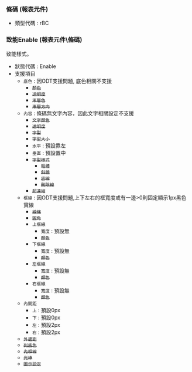 ### <div id="rbc">條碼 <path>(報表元件)</path></div>
* 類型代碼 : rBC

### <div id="rbc_enable">致能Enable <path>(報表元件\條碼)</path></div>
致能樣式。

* 狀態代碼 : Enable
* 支援項目
	* `底色` : 因ODT支援問題, 底色相關不支援
		* ~~`顏色`~~
		* ~~`透明度`~~
		* ~~`漸層色`~~
		* ~~`漸層方向`~~
	* `內容` : 條碼無文字內容，因此文字相關設定不支援
		* ~~`文字顏色`~~
		* ~~`透明度`~~
		* ~~`字型`~~
		* ~~`字型大小`~~
		* `水平` : 預設靠左
		* `垂直` : 預設置中
		* ~~`字型樣式`~~
			* ~~`粗體`~~
			* ~~`斜體`~~
			* ~~`底線`~~
			* ~~`刪除線`~~
		* ~~`超連結`~~
	* `框線` : 因ODT支援問題,上下左右的框寬度或有一邊>0則固定顯示1px黑色實線
		* ~~`線條`~~
		* ~~`圓角`~~
		* `上框線`
			* `寬度` : 預設無
			* ~~`顏色`~~
		* `下框線`
			* `寬度` : 預設無
			* ~~`顏色`~~
		* `左框線`
			* `寬度` : 預設無
			* ~~`顏色`~~
		* `右框線`
			* `寬度` : 預設無
			* ~~`顏色`~~
	* `內間距`
		* `上` : 預設0px
		* `下` : 預設0px
		* `左` : 預設2px
		* `右` : 預設2px
	* ~~`外邊距`~~
	* ~~`列底色`~~
	* ~~`內框線`~~
	* ~~`光棒`~~
	* ~~`圖示設定`~~

